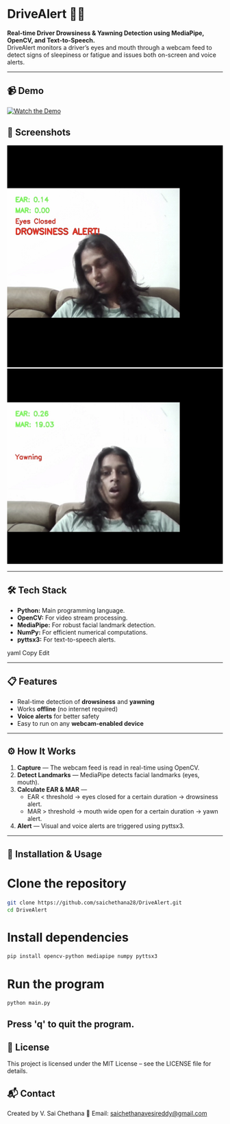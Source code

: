 # DriveAlert 🚗💤

**Real-time Driver Drowsiness & Yawning Detection using MediaPipe, OpenCV, and Text-to-Speech.**  
DriveAlert monitors a driver’s eyes and mouth through a webcam feed to detect signs of sleepiness or fatigue and issues both on-screen and voice alerts.

---

## 📹 Demo

[![Watch the Demo](demos/demo-thumb.png)](https://youtu.be/RvffPoNGilg)

## 📸 Screenshots

![Demo Image 1](demos/DriveAlert_DemoImage_1.PNG)  
![Demo Image 2](demos/DriveAlert_DemoImage_2.PNG)

---

## 🛠 Tech Stack

- **Python:** Main programming language.  
- **OpenCV:** For video stream processing.  
- **MediaPipe:** For robust facial landmark detection.  
- **NumPy:** For efficient numerical computations.  
- **pyttsx3:** For text-to-speech alerts.


yaml
Copy
Edit

---

## 📋 Features
- Real-time detection of **drowsiness** and **yawning**
- Works **offline** (no internet required)
- **Voice alerts** for better safety
- Easy to run on any **webcam-enabled device**

---

## ⚙️ How It Works

1. **Capture** — The webcam feed is read in real-time using OpenCV.
2. **Detect Landmarks** — MediaPipe detects facial landmarks (eyes, mouth).
3. **Calculate EAR & MAR** —  
   - EAR < threshold → eyes closed for a certain duration → drowsiness alert.  
   - MAR > threshold → mouth wide open for a certain duration → yawn alert.
4. **Alert** — Visual and voice alerts are triggered using pyttsx3.

---

## 🚀 Installation & Usage


# Clone the repository
 ```bash
 git clone https://github.com/saichethana28/DriveAlert.git
 cd DriveAlert
 ```
# Install dependencies
```bash
pip install opencv-python mediapipe numpy pyttsx3
 ```
# Run the program
 ```
python main.py
 ```

Press 'q' to quit the program.
---
## 📜 License

This project is licensed under the MIT License – see the LICENSE file for details.

## 📬 Contact
Created by V. Sai Chethana
📧 Email: saichethanavesireddy@gmail.com
